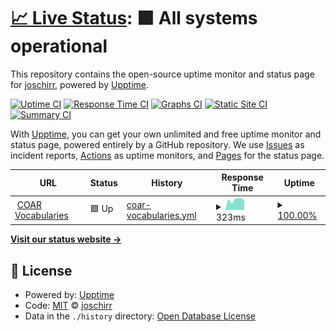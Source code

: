# [📈 Live Status](https://joschirr.github.io/vocabularies-status): <!--live status--> **🟩 All systems operational**

This repository contains the open-source uptime monitor and status page for [joschirr](https://joschirr.github.io/vocabularies-status), powered by [Upptime](https://github.com/upptime/upptime).

[![Uptime CI](https://github.com/joschirr/vocabularies-status/workflows/Uptime%20CI/badge.svg)](https://github.com/upptime/upptime/actions?query=workflow%3A%22Uptime+CI%22)
[![Response Time CI](https://github.com/joschirr/vocabularies-status/workflows/Response%20Time%20CI/badge.svg)](https://github.com/upptime/upptime/actions?query=workflow%3A%22Response+Time+CI%22)
[![Graphs CI](https://github.com/joschirr/vocabularies-status/workflows/Graphs%20CI/badge.svg)](https://github.com/upptime/upptime/actions?query=workflow%3A%22Graphs+CI%22)
[![Static Site CI](https://github.com/joschirr/vocabularies-status/workflows/Static%20Site%20CI/badge.svg)](https://github.com/upptime/upptime/actions?query=workflow%3A%22Static+Site+CI%22)
[![Summary CI](https://github.com/joschirr/vocabularies-status/workflows/Summary%20CI/badge.svg)](https://github.com/upptime/upptime/actions?query=workflow%3A%22Summary+CI%22)

With [Upptime](https://upptime.js.org), you can get your own unlimited and free uptime monitor and status page, powered entirely by a GitHub repository. We use [Issues](https://github.com/joschirr/vocabularies-status/issues) as incident reports, [Actions](https://github.com/joschirr/vocabularies-status/actions) as uptime monitors, and [Pages](https://joschirr.github.io/vocabularies-status) for the status page.

<!--start: status pages-->
<!-- This summary is generated by Upptime (https://github.com/upptime/upptime) -->
<!-- Do not edit this manually, your changes will be overwritten -->
<!-- prettier-ignore -->
| URL | Status | History | Response Time | Uptime |
| --- | ------ | ------- | ------------- | ------ |
| <img alt="" src="https://favicons.githubusercontent.com/vocabularies.coar-repositories.org" height="13"> [COAR Vocabularies](http://vocabularies.coar-repositories.org/) | 🟩 Up | [coar-vocabularies.yml](https://github.com/joschirr/vocabularies-status/commits/HEAD/history/coar-vocabularies.yml) | <details><summary><img alt="Response time graph" src="./graphs/coar-vocabularies/response-time-week.png" height="20"> 323ms</summary><br><a href="https://joschirr.github.io/vocabularies-status/history/coar-vocabularies"><img alt="Response time 323" src="https://img.shields.io/endpoint?url=https%3A%2F%2Fraw.githubusercontent.com%2Fjoschirr%2Fvocabularies-status%2FHEAD%2Fapi%2Fcoar-vocabularies%2Fresponse-time.json"></a><br><a href="https://joschirr.github.io/vocabularies-status/history/coar-vocabularies"><img alt="24-hour response time 293" src="https://img.shields.io/endpoint?url=https%3A%2F%2Fraw.githubusercontent.com%2Fjoschirr%2Fvocabularies-status%2FHEAD%2Fapi%2Fcoar-vocabularies%2Fresponse-time-day.json"></a><br><a href="https://joschirr.github.io/vocabularies-status/history/coar-vocabularies"><img alt="7-day response time 323" src="https://img.shields.io/endpoint?url=https%3A%2F%2Fraw.githubusercontent.com%2Fjoschirr%2Fvocabularies-status%2FHEAD%2Fapi%2Fcoar-vocabularies%2Fresponse-time-week.json"></a><br><a href="https://joschirr.github.io/vocabularies-status/history/coar-vocabularies"><img alt="30-day response time 323" src="https://img.shields.io/endpoint?url=https%3A%2F%2Fraw.githubusercontent.com%2Fjoschirr%2Fvocabularies-status%2FHEAD%2Fapi%2Fcoar-vocabularies%2Fresponse-time-month.json"></a><br><a href="https://joschirr.github.io/vocabularies-status/history/coar-vocabularies"><img alt="1-year response time 323" src="https://img.shields.io/endpoint?url=https%3A%2F%2Fraw.githubusercontent.com%2Fjoschirr%2Fvocabularies-status%2FHEAD%2Fapi%2Fcoar-vocabularies%2Fresponse-time-year.json"></a></details> | <details><summary><a href="https://joschirr.github.io/vocabularies-status/history/coar-vocabularies">100.00%</a></summary><a href="https://joschirr.github.io/vocabularies-status/history/coar-vocabularies"><img alt="All-time uptime 100.00%" src="https://img.shields.io/endpoint?url=https%3A%2F%2Fraw.githubusercontent.com%2Fjoschirr%2Fvocabularies-status%2FHEAD%2Fapi%2Fcoar-vocabularies%2Fuptime.json"></a><br><a href="https://joschirr.github.io/vocabularies-status/history/coar-vocabularies"><img alt="24-hour uptime 100.00%" src="https://img.shields.io/endpoint?url=https%3A%2F%2Fraw.githubusercontent.com%2Fjoschirr%2Fvocabularies-status%2FHEAD%2Fapi%2Fcoar-vocabularies%2Fuptime-day.json"></a><br><a href="https://joschirr.github.io/vocabularies-status/history/coar-vocabularies"><img alt="7-day uptime 100.00%" src="https://img.shields.io/endpoint?url=https%3A%2F%2Fraw.githubusercontent.com%2Fjoschirr%2Fvocabularies-status%2FHEAD%2Fapi%2Fcoar-vocabularies%2Fuptime-week.json"></a><br><a href="https://joschirr.github.io/vocabularies-status/history/coar-vocabularies"><img alt="30-day uptime 100.00%" src="https://img.shields.io/endpoint?url=https%3A%2F%2Fraw.githubusercontent.com%2Fjoschirr%2Fvocabularies-status%2FHEAD%2Fapi%2Fcoar-vocabularies%2Fuptime-month.json"></a><br><a href="https://joschirr.github.io/vocabularies-status/history/coar-vocabularies"><img alt="1-year uptime 100.00%" src="https://img.shields.io/endpoint?url=https%3A%2F%2Fraw.githubusercontent.com%2Fjoschirr%2Fvocabularies-status%2FHEAD%2Fapi%2Fcoar-vocabularies%2Fuptime-year.json"></a></details>

<!--end: status pages-->

[**Visit our status website →**](https://joschirr.github.io/vocabularies-status)

## 📄 License

- Powered by: [Upptime](https://github.com/upptime/upptime)
- Code: [MIT](./LICENSE) © [joschirr](https://joschirr.github.io/vocabularies-status)
- Data in the `./history` directory: [Open Database License](https://opendatacommons.org/licenses/odbl/1-0/)
